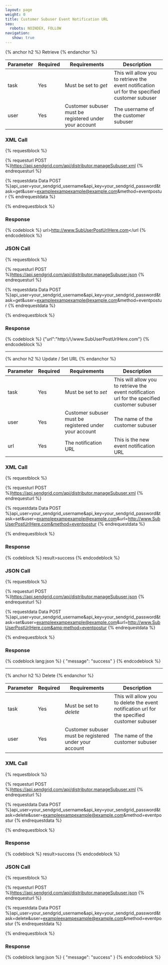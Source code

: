 ```yaml
---
layout: page
weight: 0
title: Customer Subuser Event Notification URL
seo:
  robots: NOINDEX, FOLLOW
navigation:
   show: true
---
```


{% anchor h2 %}
Retrieve 
{% endanchor %}

<table class="table table-bordered table-striped">
   <thead>
      <tr>
         <th>Parameter</th>
         <th>Required</th>
         <th>Requirements</th>
         <th>Description</th>
      </tr>
   </thead>
   <tbody>
      <tr>
         <td>task</td>
         <td>Yes</td>
         <td>
            Must be set to
            <em>get</em>
         </td>
         <td>This will allow you to retrieve the event notification url for the specified customer subuser</td>
      </tr>
      <tr>
         <td>user</td>
         <td>Yes</td>
         <td>Customer subuser must be registered under your account</td>
         <td>The username of the customer subuser</td>
      </tr>
   </tbody>
</table>

### XML Call

{% requestblock %}

  {% requesturl POST %}https://api.sendgrid.com/api/distributor.manageSubuser.xml
  {% endrequesturl %}

  {% requestdata Data POST %}api_user=your_sendgrid_username&api_key=your_sendgrid_password&task=get&user=exampleexampexample@example.com&method=eventpostur
  {% endrequestdata %}

{% endrequestblock %}

### Response

{% codeblock %}
url>http://www.SubUserPostUrlHere.com</url
{% endcodeblock %}
<h3>JSON Call</h3>
      
{% requestblock %}
        
  {% requesturl POST %}https://api.sendgrid.com/api/distributor.manageSubuser.json
  {% endrequesturl %}
        
  {% requestdata Data POST %}api_user=your_sendgrid_username&amp;api_key=your_sendgrid_password&amp;task=get&amp;user=exampleexampexample@example.com&amp;method=eventpostur
  {% endrequestdata %}
      
{% endrequestblock %}

<h3>Response</h3>
{% codeblock %}
{"url":"http:\/\/www.SubUserPostUrlHere.com"}
{% endcodeblock %}

* * * * *

{% anchor h2 %}
Update / Set URL 
{% endanchor %}

<table class="table table-bordered table-striped">
   <thead>
      <tr>
         <th>Parameter</th>
         <th>Required</th>
         <th>Requirements</th>
         <th>Description</th>
      </tr>
   </thead>
   <tbody>
      <tr>
         <td>task</td>
         <td>Yes</td>
         <td>
            Must be set to
            <em>set</em>
         </td>
         <td>This will allow you to retrieve the event notification url for the specified customer subuser</td>
      </tr>
      <tr>
         <td>user</td>
         <td>Yes</td>
         <td>Customer subuser must be registered under your account</td>
         <td>The name of the customer subuser</td>
      </tr>
      <tr>
         <td>url</td>
         <td>Yes</td>
         <td>The notification URL</td>
         <td>This is the new event notification URL</td>
      </tr>
   </tbody>
</table>

### XML Call

{% requestblock %}

  {% requesturl POST %}https://api.sendgrid.com/api/distributor.manageSubuser.xml
  {% endrequesturl %}

  {% requestdata Data POST %}api_user=your_sendgrid_username&api_key=your_sendgrid_password&task=set&user=exampleexampexample@example.com&url=http://www.SubUserPostUrlHere.com&method=eventpostur
  {% endrequestdata %}

{% endrequestblock %}

### Response

{% codeblock %}
result><message>success</message></result>
{% endcodeblock %}
<h3>JSON Call</h3>
      
{% requestblock %}
        
  {% requesturl POST %}https://api.sendgrid.com/api/distributor.manageSubuser.json
  {% endrequesturl %}
        
  {% requestdata Data POST %}api_user=your_sendgrid_username&amp;api_key=your_sendgrid_password&amp;task=set&amp;user=exampleexampexample@example.com&amp;url=http://www.SubUserPostUrlHere.com&amp;method=eventpostur
  {% endrequestdata %}
      
{% endrequestblock %}

<h3>Response</h3>

{% codeblock lang:json %}
{
  "message": "success"
}
{% endcodeblock %}

* * * * *

{% anchor h2 %}
Delete 
{% endanchor %}

<table class="table table-bordered table-striped">
   <thead>
      <tr>
         <th>Parameter</th>
         <th>Required</th>
         <th>Requirements</th>
         <th>Description</th>
      </tr>
   </thead>
   <tbody>
      <tr>
         <td>task</td>
         <td>Yes</td>
         <td>
            Must be set to
            <em>delete</em>
         </td>
         <td>This will allow you to delete the event notification url for the specified customer subuser</td>
      </tr>
      <tr>
         <td>user</td>
         <td>Yes</td>
         <td>Customer subuser must be registered under your account</td>
         <td>The name of the customer subuser</td>
      </tr>
   </tbody>
</table>

### XML Call

{% requestblock %}

  {% requesturl POST %}https://api.sendgrid.com/api/distributor.manageSubuser.xml
  {% endrequesturl %}

  {% requestdata Data POST %}api_user=your_sendgrid_username&api_key=your_sendgrid_password&task=delete&user=exampleexampexample@example.com&method=eventpostur
  {% endrequestdata %}

{% endrequestblock %}

### Response

{% codeblock %}
result><message>success</message></result>
{% endcodeblock %}
<h3>JSON Call</h3>
      
{% requestblock %}
        
  {% requesturl POST %}https://api.sendgrid.com/api/distributor.manageSubuser.json
  {% endrequesturl %}
        
  {% requestdata Data POST %}api_user=your_sendgrid_username&amp;api_key=your_sendgrid_password&amp;task=delete&amp;user=exampleexampexample@example.com&amp;method=eventpostur
  {% endrequestdata %}
      
{% endrequestblock %}

<h3>Response</h3>

{% codeblock lang:json %}
{
  "message": "success"
}
{% endcodeblock %}
